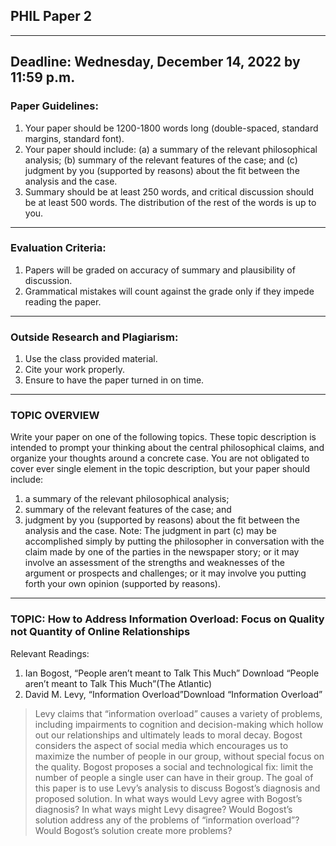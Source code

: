 ## PHIL Paper 2
--------------------------------------------
Deadline: Wednesday, December 14, 2022 by 11:59 p.m.
--------------------------------------------
### Paper Guidelines: 
1. Your paper should be 1200-1800 words long (double-spaced, standard margins, standard font). 
2. Your paper should include:
  (a) a summary of the relevant philosophical analysis; 
  (b) summary of the relevant features of the case; and 
  (c) judgment by you (supported by reasons) about the fit between the analysis and the case. 
3. Summary should be at least 250 words, and critical discussion should be at least 500 words. The distribution of the rest of the words is up to you.
---------------------------------------
### Evaluation Criteria:
1. Papers will be graded on accuracy of summary and plausibility of discussion. 
2. Grammatical mistakes will count against the grade only if they impede reading the paper.
---------------------------------------
### Outside Research and Plagiarism: 

1. Use the class provided material.
2. Cite your work properly.
3. Ensure to have the paper turned in on time.
----------------------------------------


### TOPIC OVERVIEW
Write your paper on one of the following topics. 
These topic description is intended to prompt your thinking about the central philosophical claims, and organize your thoughts around a concrete case. You are not obligated to cover ever single element in the topic description, but your paper should include: 
1. a summary of the relevant philosophical analysis; 
2. summary of the relevant features of the case; and 
3. judgment by you (supported by reasons) about the fit between the analysis and the case. 
Note: The judgment in part (c) may be accomplished simply by putting the philosopher in conversation with the claim made by one of the parties in the newspaper story; or it may involve an assessment of the strengths and weaknesses of the argument or prospects and challenges; or it may involve you putting forth your own opinion (supported by reasons).
------------------------------------------------------

### TOPIC: How to Address Information Overload: Focus on Quality not Quantity of Online Relationships
Relevant Readings:
1. Ian Bogost, “People aren’t meant to Talk This Much” Download “People aren’t meant to Talk This Much”(The Atlantic)
2. David M. Levy, “Information Overload”Download “Information Overload”

>Levy claims that “information overload” causes a variety of problems, including impairments to cognition and decision-making which hollow out our relationships and 
>ultimately leads to moral decay. Bogost considers the aspect of social media which encourages us to maximize the number of people in our group, without special focus 
>on the quality. Bogost proposes a social and technological fix: limit the number of people a single user can have in their group. The goal of this paper is to use 
>Levy’s analysis to discuss Bogost’s diagnosis and proposed solution. In what ways would Levy agree with Bogost’s diagnosis? In what ways might Levy disagree? Would 
>Bogost’s solution address any of the problems of “information overload”? Would Bogost’s solution create more problems?
